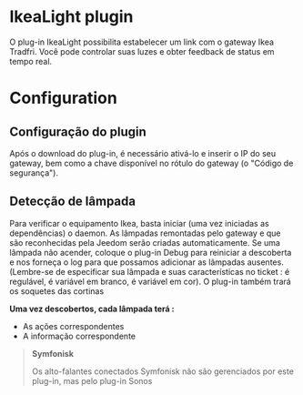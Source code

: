 # IkeaLight plugin

O plug-in IkeaLight possibilita estabelecer um link com o gateway Ikea Tradfri. Você pode controlar suas luzes e obter feedback de status em tempo real.

# Configuration

## Configuração do plugin

Após o download do plug-in, é necessário ativá-lo e inserir o IP do seu gateway, bem como a chave disponível no rótulo do gateway (o "Código de segurança").

## Detecção de lâmpada

Para verificar o equipamento Ikea, basta iniciar (uma vez iniciadas as dependências) o daemon. As lâmpadas remontadas pelo gateway e que são reconhecidas pela Jeedom serão criadas automaticamente. Se uma lâmpada não acender, coloque o plug-in Debug para reiniciar a descoberta e nos forneça o log para que possamos adicionar as lâmpadas ausentes. (Lembre-se de especificar sua lâmpada e suas características no ticket : é regulável, é variável em branco, é variável em cor). O plug-in também trará os soquetes das cortinas

**Uma vez descobertos, cada lâmpada terá :**

-   As ações correspondentes
-   A informação correspondente

>**Symfonisk**
>
>Os alto-falantes conectados Symfonisk não são gerenciados por este plug-in, mas pelo plug-in Sonos
